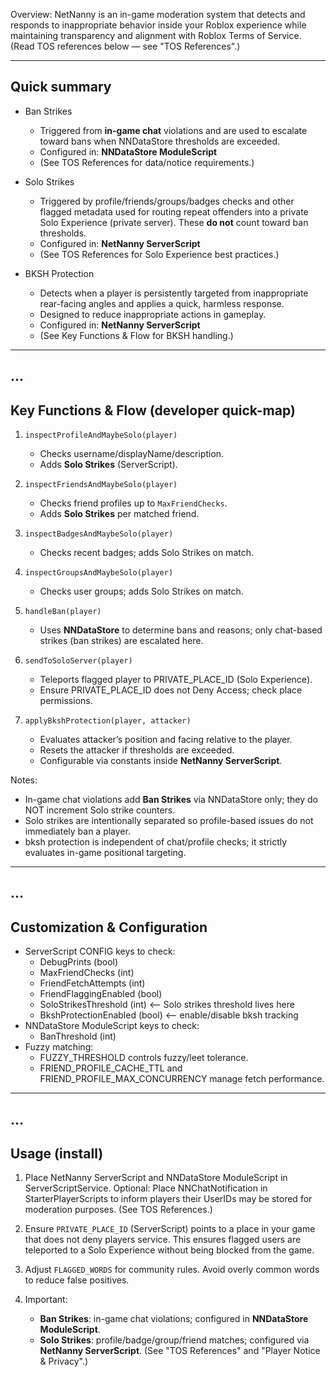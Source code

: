 Overview:
NetNanny is an in-game moderation system that detects and responds
to inappropriate behavior inside your Roblox experience while
maintaining transparency and alignment with Roblox Terms of Service.
(Read TOS references below — see "TOS References".)

----------------------------------------
Quick summary
----------------------------------------
- Ban Strikes
  - Triggered from **in-game chat** violations and are used to
    escalate toward bans when NNDataStore thresholds are exceeded.
  - Configured in: **NNDataStore ModuleScript**
  - (See TOS References for data/notice requirements.)

- Solo Strikes
  - Triggered by profile/friends/groups/badges checks and other
    flagged metadata used for routing repeat offenders into
    a private Solo Experience (private server). These **do not**
    count toward ban thresholds.
  - Configured in: **NetNanny ServerScript**
  - (See TOS References for Solo Experience best practices.)

- BKSH Protection
  - Detects when a player is persistently targeted from inappropriate
    rear-facing angles and applies a quick, harmless response.
  - Designed to reduce inappropriate actions in gameplay.
  - Configured in: **NetNanny ServerScript**
  - (See Key Functions & Flow for BKSH handling.)

----------------------------------------
...
----------------------------------------
Key Functions & Flow (developer quick-map)
----------------------------------------
1. `inspectProfileAndMaybeSolo(player)`
   - Checks username/displayName/description.
   - Adds **Solo Strikes** (ServerScript).

2. `inspectFriendsAndMaybeSolo(player)`
   - Checks friend profiles up to `MaxFriendChecks`.
   - Adds **Solo Strikes** per matched friend.

3. `inspectBadgesAndMaybeSolo(player)`
   - Checks recent badges; adds Solo Strikes on match.

4. `inspectGroupsAndMaybeSolo(player)`
   - Checks user groups; adds Solo Strikes on match.

5. `handleBan(player)`
   - Uses **NNDataStore** to determine bans and reasons; only chat-based strikes (ban strikes) are escalated here.

6. `sendToSoloServer(player)`
   - Teleports flagged player to PRIVATE_PLACE_ID (Solo Experience).
   - Ensure PRIVATE_PLACE_ID does not Deny Access; check place permissions.

7. `applyBkshProtection(player, attacker)`
   - Evaluates attacker’s position and facing relative to the player.
   - Resets the attacker if thresholds are exceeded.
   - Configurable via constants inside **NetNanny ServerScript**.

Notes:
- In-game chat violations add **Ban Strikes** via NNDataStore only; they do NOT increment Solo strike counters.
- Solo strikes are intentionally separated so profile-based issues do not immediately ban a player.
- bksh protection is independent of chat/profile checks; it strictly evaluates in-game positional targeting.

----------------------------------------
...
----------------------------------------
Customization & Configuration
----------------------------------------
- ServerScript CONFIG keys to check:
    - DebugPrints (bool)
    - MaxFriendChecks (int)
    - FriendFetchAttempts (int)
    - FriendFlaggingEnabled (bool)
    - SoloStrikesThreshold (int)  <-- Solo strikes threshold lives here
    - BkshProtectionEnabled (bool)  <-- enable/disable bksh tracking
- NNDataStore ModuleScript keys to check:
    - BanThreshold (int)
- Fuzzy matching:
    - FUZZY_THRESHOLD controls fuzzy/leet tolerance.
    - FRIEND_PROFILE_CACHE_TTL and FRIEND_PROFILE_MAX_CONCURRENCY manage fetch performance.

----------------------------------------
...
----------------------------------------
Usage (install)
----------------------------------------
1. Place NetNanny ServerScript and NNDataStore ModuleScript in ServerScriptService.
   Optional: Place NNChatNotification in StarterPlayerScripts to inform players their UserIDs
   may be stored for moderation purposes. (See TOS References.)

2. Ensure `PRIVATE_PLACE_ID` (ServerScript) points to a place in your game that does not
   deny players service. This ensures flagged users are teleported to a Solo Experience
   without being blocked from the game.

3. Adjust `FLAGGED_WORDS` for community rules. Avoid overly common words to reduce false positives.

4. Important:
   - **Ban Strikes**: in-game chat violations; configured in **NNDataStore ModuleScript**.
   - **Solo Strikes**: profile/badge/group/friend matches; configured via **NetNanny ServerScript**.
     (See "TOS References" and "Player Notice & Privacy".)
